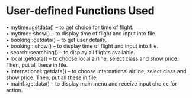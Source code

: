 # User-defined Functions Used

•	mytime::getdata() – to get choice for time of flight.  
•	mytime:: show() – to display time of flight and input into file.  
•	booking::getdata() – to get user details.  
•	booking:: show() – to display time of flight and input into file.  
•	search::searching() – to display all flights available.  
•	local::getdata() – to choose local airline, select class and show price. Then, put all these in file.  
•	international::getdata() – to choose international airline, select class and show price. Then, put all these in file.  
•	main1::getdata() – to display main menu and receive input choice for action.  
